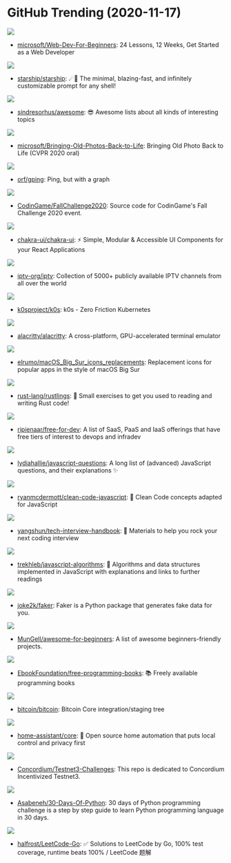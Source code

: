# GitHub Trending (2020-11-17)

![](https://img.shields.io/badge/JavaScript-New%201-green?style=flat-square&logo=appveyor)
- [microsoft/Web-Dev-For-Beginners](https://github.com/microsoft/Web-Dev-For-Beginners): 24 Lessons, 12 Weeks, Get Started as a Web Developer

![](https://img.shields.io/badge/Rust-New%20465-green?style=flat-square&logo=appveyor)
- [starship/starship](https://github.com/starship/starship): ☄🌌️ The minimal, blazing-fast, and infinitely customizable prompt for any shell!

![](https://img.shields.io/badge/none-New%20639-green?style=flat-square&logo=appveyor)
- [sindresorhus/awesome](https://github.com/sindresorhus/awesome): 😎 Awesome lists about all kinds of interesting topics

![](https://img.shields.io/badge/Python-New%20537-green?style=flat-square&logo=appveyor)
- [microsoft/Bringing-Old-Photos-Back-to-Life](https://github.com/microsoft/Bringing-Old-Photos-Back-to-Life): Bringing Old Photo Back to Life (CVPR 2020 oral)

![](https://img.shields.io/badge/Rust-New%20591-green?style=flat-square&logo=appveyor)
- [orf/gping](https://github.com/orf/gping): Ping, but with a graph

![](https://img.shields.io/badge/JavaScript-New%2044-green?style=flat-square&logo=appveyor)
- [CodinGame/FallChallenge2020](https://github.com/CodinGame/FallChallenge2020): Source code for CodinGame's Fall Challenge 2020 event.

![](https://img.shields.io/badge/TypeScript-New%20244-green?style=flat-square&logo=appveyor)
- [chakra-ui/chakra-ui](https://github.com/chakra-ui/chakra-ui): ⚡️ Simple, Modular & Accessible UI Components for your React Applications

![](https://img.shields.io/badge/JavaScript-New%20275-green?style=flat-square&logo=appveyor)
- [iptv-org/iptv](https://github.com/iptv-org/iptv): Collection of 5000+ publicly available IPTV channels from all over the world

![](https://img.shields.io/badge/Go-New%20351-green?style=flat-square&logo=appveyor)
- [k0sproject/k0s](https://github.com/k0sproject/k0s): k0s - Zero Friction Kubernetes

![](https://img.shields.io/badge/Rust-New%20223-green?style=flat-square&logo=appveyor)
- [alacritty/alacritty](https://github.com/alacritty/alacritty): A cross-platform, GPU-accelerated terminal emulator

![](https://img.shields.io/badge/Vue-New%20276-green?style=flat-square&logo=appveyor)
- [elrumo/macOS_Big_Sur_icons_replacements](https://github.com/elrumo/macOS_Big_Sur_icons_replacements): Replacement icons for popular apps in the style of macOS Big Sur

![](https://img.shields.io/badge/Rust-New%2089-green?style=flat-square&logo=appveyor)
- [rust-lang/rustlings](https://github.com/rust-lang/rustlings): 🦀 Small exercises to get you used to reading and writing Rust code!

![](https://img.shields.io/badge/HTML-New%20371-green?style=flat-square&logo=appveyor)
- [ripienaar/free-for-dev](https://github.com/ripienaar/free-for-dev): A list of SaaS, PaaS and IaaS offerings that have free tiers of interest to devops and infradev

![](https://img.shields.io/badge/none-New%20442-green?style=flat-square&logo=appveyor)
- [lydiahallie/javascript-questions](https://github.com/lydiahallie/javascript-questions): A long list of (advanced) JavaScript questions, and their explanations ✨

![](https://img.shields.io/badge/JavaScript-New%20366-green?style=flat-square&logo=appveyor)
- [ryanmcdermott/clean-code-javascript](https://github.com/ryanmcdermott/clean-code-javascript): 🛁 Clean Code concepts adapted for JavaScript

![](https://img.shields.io/badge/JavaScript-New%20290-green?style=flat-square&logo=appveyor)
- [yangshun/tech-interview-handbook](https://github.com/yangshun/tech-interview-handbook): 💯 Materials to help you rock your next coding interview

![](https://img.shields.io/badge/JavaScript-New%20353-green?style=flat-square&logo=appveyor)
- [trekhleb/javascript-algorithms](https://github.com/trekhleb/javascript-algorithms): 📝 Algorithms and data structures implemented in JavaScript with explanations and links to further readings

![](https://img.shields.io/badge/Python-New%20130-green?style=flat-square&logo=appveyor)
- [joke2k/faker](https://github.com/joke2k/faker): Faker is a Python package that generates fake data for you.

![](https://img.shields.io/badge/none-New%20174-green?style=flat-square&logo=appveyor)
- [MunGell/awesome-for-beginners](https://github.com/MunGell/awesome-for-beginners): A list of awesome beginners-friendly projects.

![](https://img.shields.io/badge/none-New%20293-green?style=flat-square&logo=appveyor)
- [EbookFoundation/free-programming-books](https://github.com/EbookFoundation/free-programming-books): 📚 Freely available programming books

![](https://img.shields.io/badge/C%2B%2B-New%2062-green?style=flat-square&logo=appveyor)
- [bitcoin/bitcoin](https://github.com/bitcoin/bitcoin): Bitcoin Core integration/staging tree

![](https://img.shields.io/badge/Python-New%20136-green?style=flat-square&logo=appveyor)
- [home-assistant/core](https://github.com/home-assistant/core): 🏡 Open source home automation that puts local control and privacy first

![](https://img.shields.io/badge/none-New%209-green?style=flat-square&logo=appveyor)
- [Concordium/Testnet3-Challenges](https://github.com/Concordium/Testnet3-Challenges): This repo is dedicated to Concordium Incentivized Testnet3.

![](https://img.shields.io/badge/Python-New%20174-green?style=flat-square&logo=appveyor)
- [Asabeneh/30-Days-Of-Python](https://github.com/Asabeneh/30-Days-Of-Python): 30 days of Python programming challenge is a step by step guide to learn Python programming language in 30 days.

![](https://img.shields.io/badge/Go-New%2091-green?style=flat-square&logo=appveyor)
- [halfrost/LeetCode-Go](https://github.com/halfrost/LeetCode-Go): ✅ Solutions to LeetCode by Go, 100% test coverage, runtime beats 100% / LeetCode 题解


